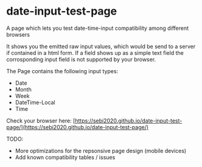 # date-input-test-page
A page which lets you test date-time-input compatibility among different browsers

It shows you the emitted raw input values, which would be send to a server if contained in a html form.
If a field shows up as a simple text field the corrosponding input field is not supported by your browser.

The Page contains the following input types:
* Date
* Month
* Week
* DateTime-Local
* Time

Check your browser here: [https://sebi2020.github.io/date-input-test-page/](https://sebi2020.github.io/date-input-test-page/)

TODO:
* More optimizations for the repsonsive page design (mobile devices)
* Add known compatibility tables / issues
